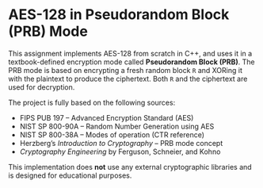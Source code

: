 # AES-128 in Pseudorandom Block (PRB) Mode

This assignment implements AES-128 from scratch in C++, and uses it in a textbook-defined encryption mode called **Pseudorandom Block (PRB)**. The PRB mode is based on encrypting a fresh random block `R` and XORing it with the plaintext to produce the ciphertext. Both `R` and the ciphertext are used for decryption.

The project is fully based on the following sources:
- FIPS PUB 197 – Advanced Encryption Standard (AES)
- NIST SP 800-90A – Random Number Generation using AES
- NIST SP 800-38A – Modes of operation (CTR reference)
- Herzberg’s *Introduction to Cryptography* – PRB mode concept
- *Cryptography Engineering* by Ferguson, Schneier, and Kohno

This implementation does **not** use any external cryptographic libraries and is designed for educational purposes.

